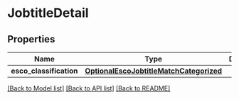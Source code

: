 # JobtitleDetail


## Properties
Name | Type | Description | Notes
------------ | ------------- | ------------- | -------------
**esco_classification** | [**OptionalEscoJobtitleMatchCategorized**](OptionalEscoJobtitleMatchCategorized.md) |  | [optional] 

[[Back to Model list]](../README.md#documentation-for-models) [[Back to API list]](../README.md#documentation-for-api-endpoints) [[Back to README]](../README.md)


